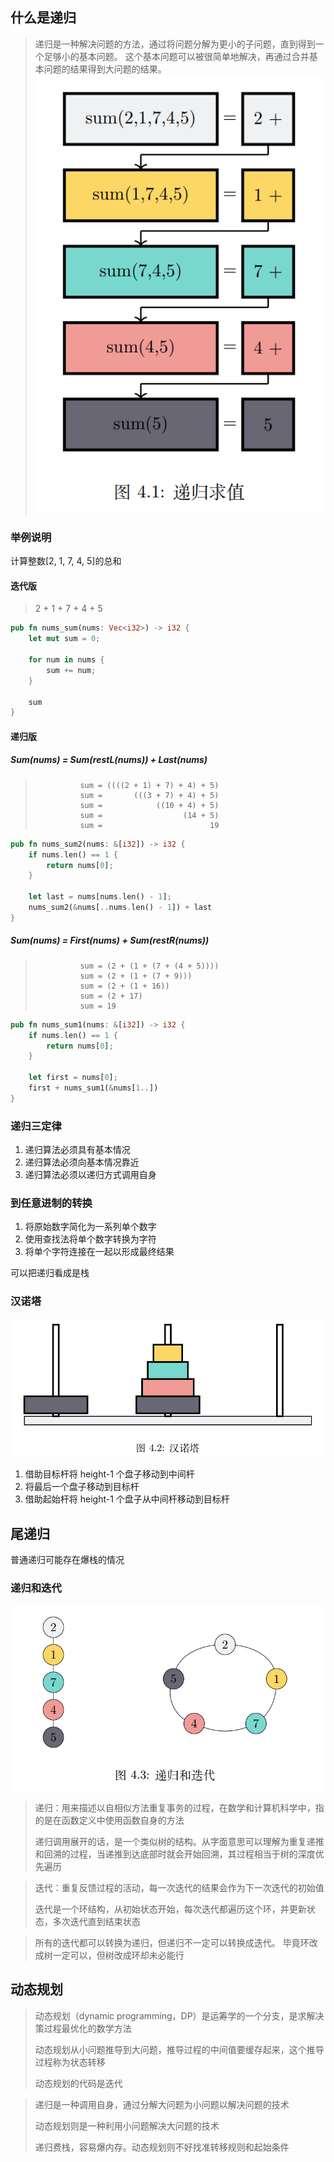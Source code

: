 ## 什么是递归

> 递归是一种解决问题的方法，通过将问题分解为更小的子问题，直到得到一个足够小的基本问题。
> 这个基本问题可以被很简单地解决，再通过合并基本问题的结果得到大问题的结果。
![递归求值](../../assets/nums_sum.png)

 
### 举例说明
计算整数[2, 1, 7, 4, 5]的总和

#### 迭代版
> 2 + 1 + 7 + 4 + 5

```rust
pub fn nums_sum(nums: Vec<i32>) -> i32 {
    let mut sum = 0;
    
    for num in nums {
        sum += num;
    }
    
    sum
}
```

#### 递归版
##### Sum(nums) = Sum(restL(nums)) + Last(nums)
>               sum = ((((2 + 1) + 7) + 4) + 5)   
>               sum =       (((3 + 7) + 4) + 5)   
>               sum =            ((10 + 4) + 5)   
>               sum =                  (14 + 5)   
>               sum =                        19

```rust
pub fn nums_sum2(nums: &[i32]) -> i32 {
    if nums.len() == 1 {
        return nums[0];
    }

    let last = nums[nums.len() - 1];
    nums_sum2(&nums[..nums.len() - 1]) + last
}
```
##### Sum(nums) = First(nums) + Sum(restR(nums))
>               sum = (2 + (1 + (7 + (4 + 5))))   
>               sum = (2 + (1 + (7 + 9)))   
>               sum = (2 + (1 + 16))   
>               sum = (2 + 17)   
>               sum = 19

```rust
pub fn nums_sum1(nums: &[i32]) -> i32 {
    if nums.len() == 1 {
        return nums[0];
    }

    let first = nums[0];
    first + nums_sum1(&nums[1..])
}
```

### 递归三定律
1. 递归算法必须具有基本情况
2. 递归算法必须向基本情况靠近
3. 递归算法必须以递归方式调用自身

### 到任意进制的转换
1. 将原始数字简化为一系列单个数字
2. 使用查找法将单个数字转换为字符
3. 将单个字符连接在一起以形成最终结果

可以把递归看成是栈

### 汉诺塔
![汉诺塔](../../assets/hanoi.png)

1. 借助目标杆将 height-1 个盘子移动到中间杆
2. 将最后一个盘子移动到目标杆
3. 借助起始杆将 height-1 个盘子从中间杆移动到目标杆


## 尾递归
普通递归可能存在爆栈的情况

### 递归和迭代
![递归和迭代](../../assets/recursion_and_loop.png)
> 递归：用来描述以自相似方法重复事务的过程，在数学和计算机科学中，指的是在函数定义中使用函数自身的方法
> 
> 递归调用展开的话，是一个类似树的结构。从字面意思可以理解为重复递推和回溯的过程，当递推到达底部时就会开始回溯，其过程相当于树的深度优先遍历


> 迭代：重复反馈过程的活动，每一次迭代的结果会作为下一次迭代的初始值
> 
> 迭代是一个环结构，从初始状态开始，每次迭代都遍历这个环，并更新状态，多次迭代直到结束状态
 
> 所有的迭代都可以转换为递归，但递归不一定可以转换成迭代。
> 毕竟环改成树一定可以，但树改成环却未必能行


## 动态规划
> 动态规划（dynamic programming，DP）是运筹学的一个分支，是求解决策过程最优化的数学方法
> 
> 动态规划从小问题推导到大问题，推导过程的中间值要缓存起来，这个推导过程称为状态转移
> 
> 动态规划的代码是迭代

> 递归是一种调用自身，通过分解大问题为小问题以解决问题的技术
> 
> 动态规划则是一种利用小问题解决大问题的技术
> 
> 递归费栈，容易爆内存。动态规划则不好找准转移规则和起始条件

